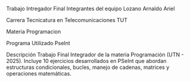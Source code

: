 Trabajo Intregador Final
Integrantes del equipo
Lozano Arnaldo Ariel

Carrera
Tecnicatura en Telecomunicaciones TUT

Materia
Programacion 

Programa Utilizado
PseInt

Descripción
Trabajo Final Integrador de la materia Programación (UTN - 2025). Incluye 10 ejercicios desarrollados en PSeInt que abordan estructuras condicionales, bucles, manejo de cadenas, matrices y operaciones matemáticas.
